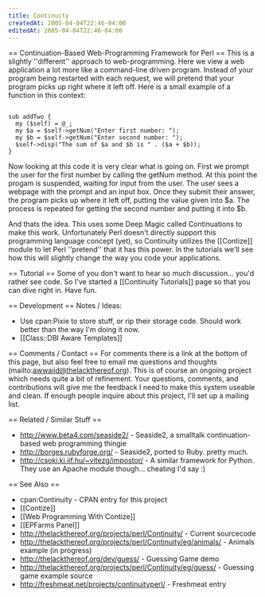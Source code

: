 ```yaml
---
title: Continuity
createdAt: 2005-04-04T22:46-04:00
editedAt: 2005-04-04T22:46-04:00
---
```


== Continuation-Based Web-Programming Framework for Perl ==
This is a slightly ''different'' approach to web-programming. Here we view a web application a lot more like a command-line driven program. Instead of your program being restarted with each request, we will pretend that your program picks up right where it left off. Here is a small example of a function in this context:

<code>
sub addTwo {
  my ($self) = @_;
  my $a = $self->getNum("Enter first number: ");
  my $b = $self->getNum("Enter second number: ");
  $self->disp("The sum of $a and $b is " . ($a + $b));
}
</code>

Now looking at this code it is very clear what is going on. First we prompt the user for the first number by calling the getNum method. At this point the progam is suspended, waiting for input from the user. The user sees a webpage with the prompt and an input box. Once they submit their answer, the program picks up where it left off, putting the value given into $a. The process is repeated for getting the second number and putting it into $b.

And thats the idea. This uses some Deep Magic called Continuations to make this work. Unfortunately Perl doesn't directly support this programming language concept (yet), so Continuity utilizes the [[Contize]] module to let Perl ''pretend'' that it has this power. In the tutorials we'll see how this will slightly change the way you code your applications.

== Tutorial ==
Some of you don't want to hear so much discussion... you'd rather see code. So I've started a [[Continuity Tutorials]] page so that you can dive right in. Have fun.

== Development ==
Notes / Ideas:
* Use cpan:Pixie to store stuff, or rip their storage code. Should work better than the way I'm doing it now.
* [[Class::DBI Aware Templates]]

== Comments / Contact ==
For comments there is a link at the bottom of this page, but also feel free to email me questions and thoughts (mailto:awwaiid@thelackthereof.org). This is of course an ongoing project which needs quite a bit of refinement. Your questions, comments, and contributions will give me the feedback I need to make this system useable and clean. If enough people inquire about this project, I'll set up a mailing list.

== Related / Similar Stuff ==
* http://www.beta4.com/seaside2/ - Seaside2, a smalltalk continuation-based web programming thingie
* http://borges.rubyforge.org/ - Seaside2, ported to Ruby. pretty much.
* http://csoki.ki.iif.hu/~vitezg/impostor/ - A similar framework for Python. They use an Apache module though... cheating I'd say :)

== See Also ==
* cpan:Continuity - CPAN entry for this project
* [[Contize]]
* [[Web Programming With Contize]]
* [[EPFarms Panel]]
* http://thelackthereof.org/projects/perl/Continuity/ - Current sourcecode
* http://thelackthereof.org/projects/perl/Continuity/eg/animals/ - Animals example (in progress)
* http://thelackthereof.org/dev/guess/ - Guessing Game demo
* http://thelackthereof.org/projects/perl/Continuity/eg/guess/ - Guessing game example source
* http://freshmeat.net/projects/continuityperl/ - Freshmeat entry


